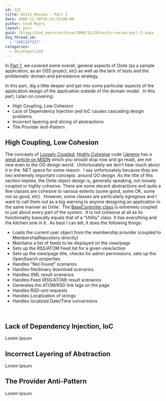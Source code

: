 ```yaml
---
id: 122
title: Oxite Review – Part 2
date: 2008-12-28T16:14:52+00:00
author: Chad Myers
layout: post
guid: /blogs/chad_myers/archive/2008/12/28/oxite-review-part-2.aspx
dsq_thread_id:
  - "1081157221"
categories:
  - Uncategorized
---
```

In [Part 1](http://www.lostechies.com/blogs/chad_myers/archive/2008/12/20/oxite-review.aspx), we covered some overall, general aspects of Oxite (as a sample application, as an OSS project, etc) as well as the lack of tests and the problematic domain and persistence strategy.

In this part, dig a little deeper and get into some particular aspects of the application design of the application outside of the domain model.&#160; In this part, I plan on covering:

  * High Coupling, Low Cohesion
  * Lack of Dependency Injection and IoC causes cascading design problems
  * Incorrect layering and slicing of abstractions
  * The Provider Anti-Pattern

## High Coupling, Low Cohesion

The concepts of [Loosely Coupled](http://en.wikipedia.org/wiki/Coupling_(computer_science)), [Highly Cohesive](http://en.wikipedia.org/wiki/Cohesion_(computer_science)) code ([Jeremy](http://codebetter.com/blogs/jeremy.miller) has a [great article on MSDN](http://msdn.microsoft.com/en-us/magazine/cc947917.aspx) which you should stop now and go read), are not new even to the OO design world.&#160; Unfortunately we don’t hear much about it in the .NET space for some reason.&#160; I say unfortunately because they are two extremely important concepts&#160; around OO design. As the title of this section implies, the Oxite object design is, generally speaking, not loosely coupled or highly cohesive. There are some decent abstractions and quite a few classes are cohesive to various extents (some good, some OK, some not so good, etc).&#160; However, some classes are particularly egregious and I want to call them out as a big warning to anyone designing an application in the same manner as Oxite.&#160; The [BaseController class](http://www.codeplex.com/oxite/SourceControl/changeset/view/27048#371399) is extremely coupled to just about every part of the system.&#160; It is not cohesive at all as its functionality basically equals that of a “Utility” class. It has everything and the kitchen sink in it.&#160; As best I can tell, it does the following things:

  * Loads the current user object from the membership provider (coupled to MembershipRepository directly)
  * Maintains a list of feeds to be displayed on the view/page
  * Sets up the RSS/ATOM Feed list for a given view/action
  * Sets up the view/page title, checks for admin permissions, sets up the OpenSearch properties
  * Handles “Not Found” scenarios
  * Handles file/binary download scenarios
  * Handles XML result scenarios
  * Handles Feed (RSS/ATOM) result scenarios
  * Generates the ATOM/RSD link tags on the page
  * Handles RSD-xml requests
  * Handles Localization of strings
  * Handles localized Date/Time conversions

&#160;

## Lack of Dependency Injection, IoC

Lorem Ipsum

## Incorrect Layering of Abstraction

Lorem Ipsum

## The Provider Anti-Pattern

Lorem Ipsum